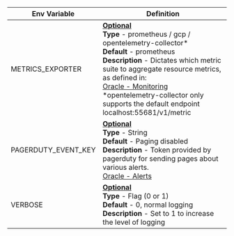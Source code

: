 <table>
  <thead>
    <tr>
      <th>Env Variable</th>
      <th>Definition</th>
    </tr>
  </thead>
  <tbody>
    <tr>
      <td>METRICS_EXPORTER</td>
      <td>
        <b>
          <u>Optional</u>
        </b>
        <br />
        <b>Type</b> - prometheus / gcp / opentelemetry-collector*
        <br />
        <b>Default</b> - prometheus
        <br />
        <b>Description</b> - Dictates which metric suite to aggregate resource
        metrics, as defined in:
        <br />
        <a href="./monitoring">Oracle - Monitoring</a>
        <br />
        *opentelemetry-collector only supports the default endpoint
        localhost:55681/v1/metric
      </td>
    </tr>
    <tr>
      <td>PAGERDUTY_EVENT_KEY</td>
      <td>
        <b>
          <u>Optional</u>
        </b>
        <br />
        <b>Type</b> - String
        <br />
        <b>Default</b> - Paging disabled
        <br />
        <b>Description</b> - Token provided by pagerduty for sending pages about
        various alerts.
        <br />
        <a href="./monitoring#alerts">Oracle - Alerts</a>
      </td>
    </tr>
    <tr>
      <td>VERBOSE</td>
      <td>
        <b>
          <u>Optional</u>
        </b>
        <br />
        <b>Type</b> - Flag (0 or 1)
        <br />
        <b>Default</b> - 0, normal logging
        <br />
        <b>Description</b> - Set to 1 to increase the level of logging
      </td>
    </tr>
  </tbody>
</table>
